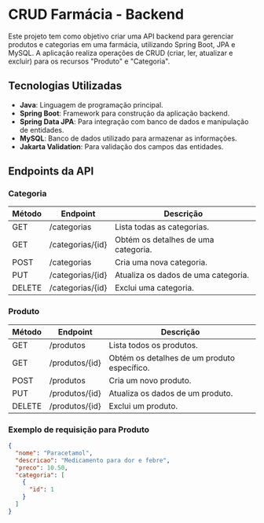 # CRUD Farmácia - Backend

Este projeto tem como objetivo criar uma API backend para gerenciar produtos e categorias em uma farmácia, utilizando Spring Boot, JPA e MySQL. A aplicação realiza operações de CRUD (criar, ler, atualizar e excluir) para os recursos "Produto" e "Categoria".

## Tecnologias Utilizadas

- **Java**: Linguagem de programação principal.
- **Spring Boot**: Framework para construção da aplicação backend.
- **Spring Data JPA**: Para integração com banco de dados e manipulação de entidades.
- **MySQL**: Banco de dados utilizado para armazenar as informações.
- **Jakarta Validation**: Para validação dos campos das entidades.

## Endpoints da API

### Categoria

| Método | Endpoint             | Descrição                                |
|--------|----------------------|------------------------------------------|
| GET    | /categorias           | Lista todas as categorias.              |
| GET    | /categorias/{id}      | Obtém os detalhes de uma categoria.     |
| POST   | /categorias           | Cria uma nova categoria.                |
| PUT    | /categorias/{id}      | Atualiza os dados de uma categoria.     |
| DELETE | /categorias/{id}      | Exclui uma categoria.                   |

### Produto

| Método | Endpoint             | Descrição                                |
|--------|----------------------|------------------------------------------|
| GET    | /produtos             | Lista todos os produtos.                |
| GET    | /produtos/{id}        | Obtém os detalhes de um produto específico. |
| POST   | /produtos             | Cria um novo produto.                   |
| PUT    | /produtos/{id}        | Atualiza os dados de um produto.        |
| DELETE | /produtos/{id}        | Exclui um produto.                      |

### Exemplo de requisição para Produto

```json
{
  "nome": "Paracetamol",
  "descricao": "Medicamento para dor e febre",
  "preco": 10.50,
  "categoria": [
    {
      "id": 1
    }
  ]
}
